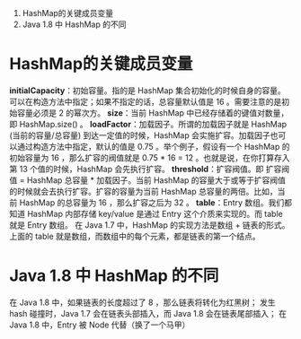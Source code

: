 1. HashMap的关键成员变量
2. Java 1.8 中 HashMap 的不同

# HashMap的关键成员变量

**initialCapacity**：初始容量。指的是 HashMap 集合初始化的时候自身的容量。可以在构造方法中指定；如果不指定的话，总容量默认值是 16 。需要注意的是初始容量必须是 2 的幂次方。
**size**：当前 HashMap 中已经存储着的键值对数量，即 HashMap.size() 。
**loadFactor**：加载因子。所谓的加载因子就是 HashMap (当前的容量/总容量) 到达一定值的时候，HashMap 会实施扩容。加载因子也可以通过构造方法中指定，默认的值是 0.75 。举个例子，假设有一个 HashMap 的初始容量为 16 ，那么扩容的阀值就是 0.75 * 16 = 12 。也就是说，在你打算存入第 13 个值的时候，HashMap 会先执行扩容。
**threshold**：扩容阀值。即 扩容阀值 = HashMap 总容量 * 加载因子。当前 HashMap 的容量大于或等于扩容阀值的时候就会去执行扩容。扩容的容量为当前 HashMap 总容量的两倍。比如，当前 HashMap 的总容量为 16 ，那么扩容之后为 32 。
**table**：Entry 数组。我们都知道 HashMap 内部存储 key/value 是通过 Entry 这个介质来实现的。而 table 就是 Entry 数组。
在 Java 1.7 中，HashMap 的实现方法是数组 + 链表的形式。上面的 table 就是数组，而数组中的每个元素，都是链表的第一个结点。

# Java 1.8 中 HashMap 的不同

在 Java 1.8 中，如果链表的长度超过了 8 ，那么链表将转化为红黑树；
发生 hash 碰撞时，Java 1.7 会在链表头部插入，而 Java 1.8 会在链表尾部插入；
在 Java 1.8 中，Entry 被 Node 代替（换了一个马甲）